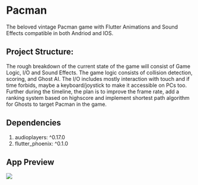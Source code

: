# Pacman

The beloved vintage Pacman game with Flutter Animations and Sound Effects compatible in both Andriod and IOS.


## Project Structure: 
The rough breakdown of the current state of the game will consist of 
Game Logic, I/O and Sound Effects. The game logic consists of collision 
detection, scoring, and Ghost AI. The I/O includes mostly interaction 
with touch and if time forbids, maybe a keyboard/joystick to make it accessible 
on PCs too. 
Further during the timeline, the plan is to improve the frame rate, add a 
ranking system based on highscore and implement shortest path 
algorithm for Ghosts to target Pacman in the game. 


## Dependencies
1. audioplayers: ^0.17.0
2. flutter_phoenix: ^0.1.0


## App Preview
<img src="https://media.giphy.com/media/R5IwB9VhawKp8Fv4mg/giphy.gif"/>
